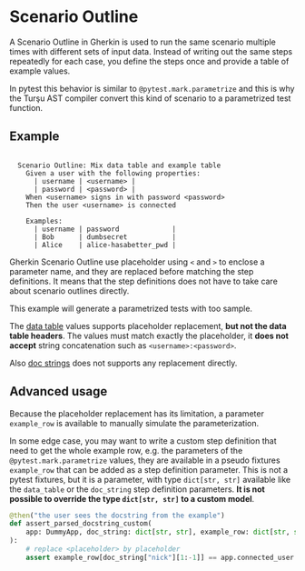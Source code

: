 # Scenario Outline

A Scenario Outline in Gherkin is used to run the same scenario multiple times
with different sets of input data.
Instead of writing out the same steps repeatedly for each case, you define
the steps once and provide a table of example values.

In pytest this behavior is similar to `@pytest.mark.parametrize` and this is
why the Turşu AST compiler convert this kind of scenario to a parametrized test
function.

## Example

```gherkin

  Scenario Outline: Mix data table and example table
    Given a user with the following properties:
      | username | <username> |
      | password | <password> |
    When <username> signs in with password <password>
    Then the user <username> is connected

    Examples:
      | username | password             |
      | Bob      | dumbsecret           |
      | Alice    | alice-hasabetter_pwd |

```

Gherkin Scenario Outline use placeholder using `<` and `>` to enclose a parameter
name, and they are replaced before matching the step definitions.
It means that the step definitions does not have to take care about scenario
outlines directly.

This example will generate a parametrized tests with too sample.

The [data table](#advanced-data-table) values supports placeholder replacement, **but not the data table
headers**.
The values must match exactly the placeholder, it **does not accept** string concatenation
such as `<username>:<password>`.

Also [doc strings](#advanced-doc-string) does not supports any replacement directly.

## Advanced usage

Because the placeholder replacement has its limitation, a parameter `example_row`
is available to manually simulate the parameterization.

In some edge case, you may want to write a custom step definition that need to get
the whole example row, e.g. the parameters of the `@pytest.mark.parametrize` values,
they are available in a pseudo fixtures `example_row` that can be added as a
step definition parameter. This is not a pytest fixtures, but it is a parameter,
with type `dict[str, str]` available like the `data_table` or the `doc_string`
step definition parameters. **It is not possible to override the type `dict[str, str]`
to a custom model**.

```python
@then("the user sees the docstring from the example")
def assert_parsed_docstring_custom(
    app: DummyApp, doc_string: dict[str, str], example_row: dict[str, str]
):
    # replace <placeholder> by placeholder
    assert example_row[doc_string["nick"][1:-1]] == app.connected_user
```
